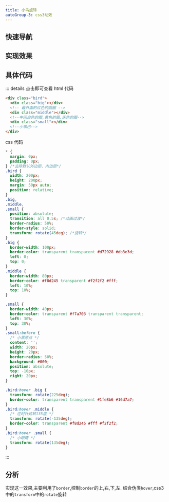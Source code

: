 ```yaml
---
title: 小鸟旋转
autoGroup-3: css3动效
---
```


## 快速导航

<TOC />

## 实现效果

<animate-bridRotate />

## 具体代码

::: details 点击即可查看
html 代码

```html
<div class="bird">
  <div class="big"></div>
  <!-- 最外面的红色的圆圈 -->
  <div class="middle"></div>
  <!--中间白色的圈,黄色的圈,灰色的圈-->
  <div class="small"></div>
  <!--小嘴巴-->
</div>
```

css 代码

```css
* {
  margin: 0px;
  padding: 0px;
} /*去除默认外边距、内边距*/
.bird {
  width: 200px;
  height: 200px;
  margin: 50px auto;
  position: relative;
}
.big,
.middle,
.small {
  position: absolute;
  transition: all 0.5s; /*动画过渡*/
  border-radius: 50%;
  border-style: solid;
  transform: rotate(45deg); /*旋转*/
}
.big {
  border-width: 100px;
  border-color: transparent transparent #d72928 #db3e3d;
  left: 0;
  top: 0;
}
.middle {
  border-width: 80px;
  border-color: #f8d245 transparent #f2f2f2 #fff;
  left: 10%;
  top: 10%;
}

.small {
  border-width: 40px;
  border-color: transparent #f7a703 transparent transparent;
  left: 30%;
  top: 30%;
}
.small:before {
  /* 小黑原点 */
  content: '';
  width: 20px;
  height: 20px;
  border-radius: 50%;
  background: #000;
  position: absolute;
  top: -10px;
  right: 20px;
}

.bird:hover .big {
  transform: rotate(225deg);
  border-color: transparent transparent #1fe8b6 #16d7a7;
}
.bird:hover .middle {
  /* 逆时针炫转135度 */
  transform: rotate(-135deg);
  border-color: transparent #f8d245 #fff #f2f2f2;
}
.bird:hover .small {
  /* 小眼睛 */
  transform: rotate(135deg);
}
```

:::

## 分析

实现这一效果,主要利用了`border`,控制`border`的上,右,下,左. 结合伪类`hover`,css3 中的`transform`中的`rotate`旋转

<footer-FooterLink :isShareLink="true" :isDaShang="true" />
